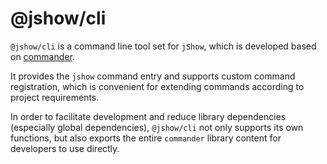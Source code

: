 # @jshow/cli

`@jshow/cli` is a command line tool set for `jShow`, which is developed based on [commander](https://www.npmjs.com/package/commander).

It provides the `jshow` command entry and supports custom command registration, which is convenient for extending commands according to project requirements.

In order to facilitate development and reduce library dependencies (especially global dependencies), `@jshow/cli` not only supports its own functions, but also exports the entire `commander` library content for developers to use directly.
